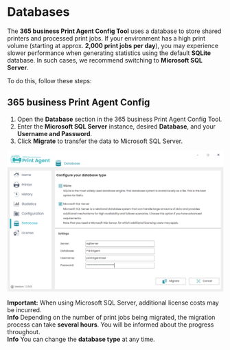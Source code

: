 # Databases

The **365 business Print Agent Config Tool** uses a database to store shared printers and processed print jobs.
If your environment has a high print volume (starting at approx. **2,000 print jobs per day**), you may experience slower performance when generating statistics using the default **SQLite** database.
In such cases, we recommend switching to **Microsoft SQL Server**.

To do this, follow these steps:

## 365 business Print Agent Config
1. Open the **Database** section in the 365 business Print Agent Config Tool.
2. Enter the **Microsoft SQL Server** instance, desired **Database**, and your **Username and Password**.
3. Click **Migrate** to transfer the data to Microsoft SQL Server.

![Database](/assets/images/365-business-print-agent/config-tool/Database_SQL_en.PNG)

<div class="alert alert-notice">
    <i class="fa-light fa-triangle-exclamation fa-lg"></i> <strong>Important:</strong>
	When using Microsoft SQL Server, additional license costs may be incurred.
</div>

<div class="alert alert-info">
    <i class="fa-duotone fa-thin fa-lightbulb fa-lg"></i>
    <strong>Info</strong>
	Depending on the number of print jobs being migrated, the migration process can take <b>several hours</b>. You will be informed about the progress throughout.
</div>

<div class="alert alert-info">
    <i class="fa-duotone fa-thin fa-lightbulb fa-lg"></i>
    <strong>Info</strong>
    You can change the <b>database type</b> at any time.
</div>



